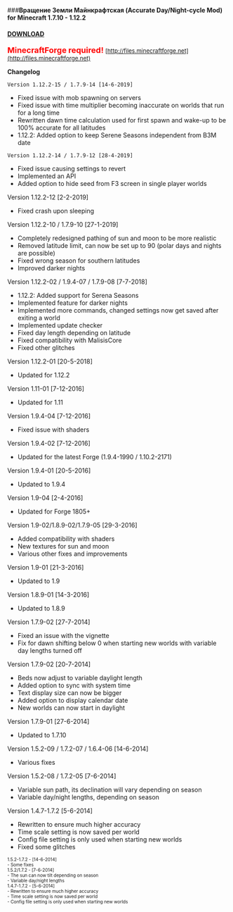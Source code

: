 ###**Вращение Земли Майнкрафтская (Accurate Day/Night-cycle Mod) for Minecraft 1.7.10 - 1.12.2**

#### **[DOWNLOAD](https://github.com/Sedridor/B3M/wiki/Downloads)**

**<font size=4 color=red>MinecraftForge required!</font>**
<font size=2>[http://files.minecraftforge.net](http://files.minecraftforge.net)</font>

**Changelog**

`Version 1.12.2-15 / 1.7.9-14 [14-6-2019]`
- Fixed issue with mob spawning on servers
- Fixed issue with time multiplier becoming inaccurate on worlds that run for a long time
- Rewritten dawn time calculation used for first spawn and wake-up to be 100% accurate for all latitudes
- 1.12.2: Added option to keep Serene Seasons independent from B3M date

`Version 1.12.2-14 / 1.7.9-12 [28-4-2019]`
- Fixed issue causing settings to revert
- Implemented an API
- Added option to hide seed from F3 screen in single player worlds

Version 1.12.2-12 [2-2-2019]
- Fixed crash upon sleeping

Version 1.12.2-10 / 1.7.9-10 [27-1-2019]
- Completely redesigned pathing of sun and moon to be more realistic
- Removed latitude limit, can now be set up to 90 (polar days and nights are possible)
- Fixed wrong season for southern latitudes
- Improved darker nights

Version 1.12.2-02 / 1.9.4-07 / 1.7.9-08 [7-7-2018]
- 1.12.2: Added support for Serena Seasons
- Implemented feature for darker nights
- Implemented more commands, changed settings now get saved after exiting a world
- Implemented update checker
- Fixed day length depending on latitude
- Fixed compatibility with MalisisCore
- Fixed other glitches

Version 1.12.2-01 [20-5-2018]
- Updated for 1.12.2

Version 1.11-01 [7-12-2016]
- Updated for 1.11

Version 1.9.4-04 [7-12-2016]
- Fixed issue with shaders

Version 1.9.4-02 [7-12-2016]
- Updated for the latest Forge (1.9.4-1990 / 1.10.2-2171)

Version 1.9.4-01 [20-5-2016]
- Updated to 1.9.4

Version 1.9-04 [2-4-2016]
- Updated for Forge 1805+

Version 1.9-02/1.8.9-02/1.7.9-05 [29-3-2016]
- Added compatibility with shaders
- New textures for sun and moon
- Various other fixes and improvements

Version 1.9-01 [21-3-2016]
- Updated to 1.9

Version 1.8.9-01 [14-3-2016]
- Updated to 1.8.9

Version 1.7.9-02 [27-7-2014]
- Fixed an issue with the vignette
- Fix for dawn shifting below 0 when starting new worlds with variable day lengths turned off

Version 1.7.9-02 [20-7-2014]
- Beds now adjust to variable daylight length
- Added option to sync with system time
- Text display size can now be bigger
- Added option to display calendar date
- New worlds can now start in daylight

Version 1.7.9-01 [27-6-2014]
- Updated to 1.7.10

Version 1.5.2-09 / 1.7.2-07 / 1.6.4-06 [14-6-2014]
- Various fixes

Version 1.5.2-08 / 1.7.2-05 [7-6-2014]
- Variable sun path, its declination will vary depending on season
- Variable day/night lengths, depending on season

Version 1.4.7-1.7.2 [5-6-2014]
- Rewritten to ensure much higher accuracy
- Time scale setting is now saved per world
- Config file setting is only used when starting new worlds
- Fixed some glitches

<font size=1>1.5.2-1.7.2 - \[14-6-2014\]<br>
\- Some fixes<br>
<font size=1>1.5.2/1.7.2 - \[7-6-2014\]<br>
\- The sun can now tilt depending on season<br>
\- Variable day/night lengths<br>
<font size=1>1.4.7-1.7.2 - \[5-6-2014\]<br>
\- Rewritten to ensure much higher accuracy<br>
\- Time scale setting is now saved per world<br>
\- Config file setting is only used when starting new worlds</font><br>
